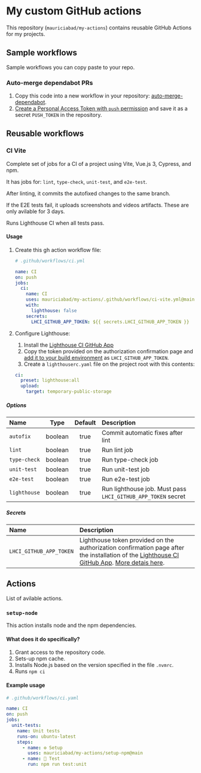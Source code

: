 # My custom GitHub actions

This repository (`mauriciabad/my-actions`) contains reusable GitHub Actions for my projects.

## Sample workflows

Sample workflows you can copy paste to your repo.

### Auto-merge dependabot PRs

1. Copy this code into a new workflow in your repository: [auto-merge-dependabot](https://github.com/mauriciabad/my-actions/blob/main/.github/workflows/auto-merge-dependabot.yml).
1. [Create a Personal Access Token with `push` permission](https://github.com/ahmadnassri/action-dependabot-auto-merge#token-scope) and save it as a secret `PUSH_TOKEN` in the repository.

## Reusable workflows

### CI Vite

Complete set of jobs for a CI of a project using Vite, Vue.js 3, Cypress, and npm.

It has jobs for: `lint`, `type-check`, `unit-test`, and `e2e-test`.

After linting, it commits the autofixed changes to the same branch.

If the E2E tests fail, it uploads screenshots and videos artifacts. These are only avilable for 3 days.

Runs Lighthouse CI when all tests pass.

#### Usage

1. Create this gh action workflow file:

    ```yml
    # .github/workflows/ci.yml

    name: CI
    on: push
    jobs:
      ci:
        name: CI
        uses: mauriciabad/my-actions/.github/workflows/ci-vite.yml@main
        with:
          lighthouse: false
        secrets:
          LHCI_GITHUB_APP_TOKEN: ${{ secrets.LHCI_GITHUB_APP_TOKEN }}
    ```

1. Configure Lighthouse:
    1. Install the [Lighthouse CI GitHub App](https://github.com/apps/lighthouse-ci)
    1. Copy the token provided on the authorization confirmation page and [add it to your build environment](https://docs.github.com/en/free-pro-team@latest/actions/reference/environment-variables) as `LHCI_GITHUB_APP_TOKEN`.
    1. Create a `lighthouserc.yaml` file on the project root with this contents:

    ```yaml
    ci:
      preset: lighthouse:all
      upload:
        target: temporary-public-storage
    ```

##### Options

| Name | Type | Default | Description|
|:---|:---:|:----:|:---|
| `autofix` | boolean | true | Commit automatic fixes after lint |
| `lint` | boolean | true | Run lint job |
| `type-check` | boolean | true | Run type-check job |
| `unit-test` | boolean | true | Run unit-test job |
| `e2e-test` | boolean | true | Run e2e-test job |
| `lighthouse` | boolean | true | Run lighthouse job. Must pass `LHCI_GITHUB_APP_TOKEN` secret |

##### Secrets

| Name | Description|
|:---|:---|
| `LHCI_GITHUB_APP_TOKEN` | Lighthouse token provided on the authorization confirmation page after the installation of the [Lighthouse CI GitHub App](https://github.com/apps/lighthouse-ci). [More detais here](https://github.com/GoogleChrome/lighthouse-ci/blob/main/docs/getting-started.md#github-app-method-recommended). |

## Actions

List of avilable actions.

### `setup-node`

This action installs node and the npm dependencies.

#### What does it do specifically?

1. Grant access to the repository code.
1. Sets-up npm cache.
1. Installs Node.js based on the version specified in the file `.nvmrc`.
1. Runs `npm ci`

#### Example usage

```yaml
# .github/workflows/ci.yaml

name: CI
on: push
jobs:
  unit-tests:
    name: Unit tests
    runs-on: ubuntu-latest
    steps:
      - name: ⚙️ Setup
        uses: mauriciabad/my-actions/setup-npm@main
      - name: 🧪 Test
        run: npm run test:unit
```
